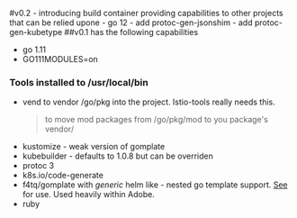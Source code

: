 #v0.2
	- introducing build container providing capabilities to other projects that can be relied upone
	- go 12
	- add protoc-gen-jsonshim
	- add protoc-gen-kubetype
##v0.1 has the following capabilities
- go 1.11
- GO111MODULES=on
### Tools installed to /usr/local/bin	
- vend to vendor /go/pkg into the project.  Istio-tools really needs this.
  > to move mod packages from /go/pkg/mod to you package's vendor/
- kustomize - weak version of gomplate
- kubebuilder - defaults to 1.0.8 but can be overriden
- protoc 3
- k8s.io/code-generate
- f4tq/gomplate with *generic* helm like - nested go template support.  [See](https://github.com/f4tq/gomplate/releases) for use.  Used heavily within Adobe.
- ruby
	
